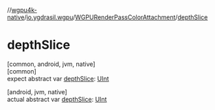 //[wgpu4k-native](../../../index.md)/[io.ygdrasil.wgpu](../index.md)/[WGPURenderPassColorAttachment](index.md)/[depthSlice](depth-slice.md)

# depthSlice

[common, android, jvm, native]\
[common]\
expect abstract var [depthSlice](depth-slice.md): [UInt](https://kotlinlang.org/api/core/kotlin-stdlib/kotlin/-u-int/index.html)

[android, jvm, native]\
actual abstract var [depthSlice](depth-slice.md): [UInt](https://kotlinlang.org/api/core/kotlin-stdlib/kotlin/-u-int/index.html)